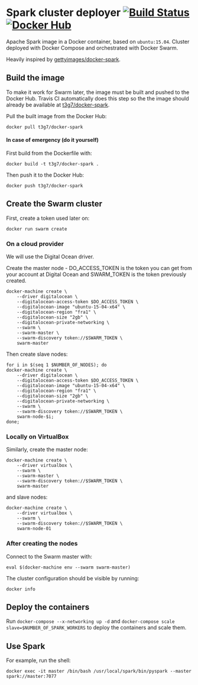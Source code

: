 # Spark cluster deployer [![Build Status](https://travis-ci.org/t3g7/spark-cluster-deploy.svg?branch=master)](https://travis-ci.org/t3g7/spark-cluster-deploy) [![Docker Hub](https://img.shields.io/badge/docker-ready-blue.svg)](https://registry.hub.docker.com/u/t3g7/docker-spark/)

Apache Spark image in a Docker container, based on ```ubuntu:15.04```. Cluster deployed with Docker Compose and orchestrated with Docker Swarm.

Heavily inspired by [gettyimages/docker-spark](https://github.com/gettyimages/docker-spark).

## Build the image

To make it work for Swarm later, the image must be built and pushed to the Docker Hub.
Travis CI automatically does this step so the the image should already be available at [t3g7/docker-spark](https://hub.docker.com/r/t3g7/docker-spark/).

Pull the built image from the Docker Hub:

	docker pull t3g7/docker-spark

#### In case of emergency (do it yourself)

First build from the Dockerfile with:

	docker build -t t3g7/docker-spark .

Then push it to the Docker Hub:

	docker push t3g7/docker-spark

## Create the Swarm cluster

First, create a token used later on:

	docker run swarm create

### On a cloud provider

We will use the Digital Ocean driver.

Create the master node - DO_ACCESS_TOKEN is the token you can get from your account at Digital Ocean and SWARM_TOKEN is the token previously created.

	docker-machine create \
		--driver digitalocean \
		--digitalocean-access-token $DO_ACCESS_TOKEN \
		--digitalocean-image "ubuntu-15-04-x64" \
		--digitalocean-region "fra1" \
		--digitalocean-size "2gb" \
		--digitalocean-private-networking \
		--swarm \
		--swarm-master \
		--swarm-discovery token://$SWARM_TOKEN \
		swarm-master

Then create slave nodes:

	for i in $(seq 1 $NUMBER_OF_NODES); do
	docker-machine create \
		--driver digitalocean \
		--digitalocean-access-token $DO_ACCESS_TOKEN \
		--digitalocean-image "ubuntu-15-04-x64" \
		--digitalocean-region "fra1" \
		--digitalocean-size "2gb" \
		--digitalocean-private-networking \
		--swarm \
		--swarm-discovery token://$SWARM_TOKEN \
		swarm-node-$i;
	done;

### Locally on VirtualBox

Similarly, create the master node:

	docker-machine create \
		--driver virtualbox \
		--swarm \
		--swarm-master \
		--swarm-discovery token://$SWARM_TOKEN \
		swarm-master

 and slave nodes:

	docker-machine create \
		--driver virtualbox \
		--swarm \
		--swarm-discovery token://$SWARM_TOKEN \
		swarm-node-01

### After creating the nodes

Connect to the Swarm master with:

	eval $(docker-machine env --swarm swarm-master)

The cluster configuration should be visible by running:

	docker info

## Deploy the containers

Run ```docker-compose --x-networking up -d``` and ```docker-compose scale slave=$NUMBER_OF_SPARK_WORKERS``` to deploy the containers and scale them.

## Use Spark

For example, run the shell:

	docker exec -it master /bin/bash /usr/local/spark/bin/pyspark --master spark://master:7077
